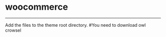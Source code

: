 # woocommerce
-------------------
Add the files to the theme root directory.
#You need to download owl crowsel 
